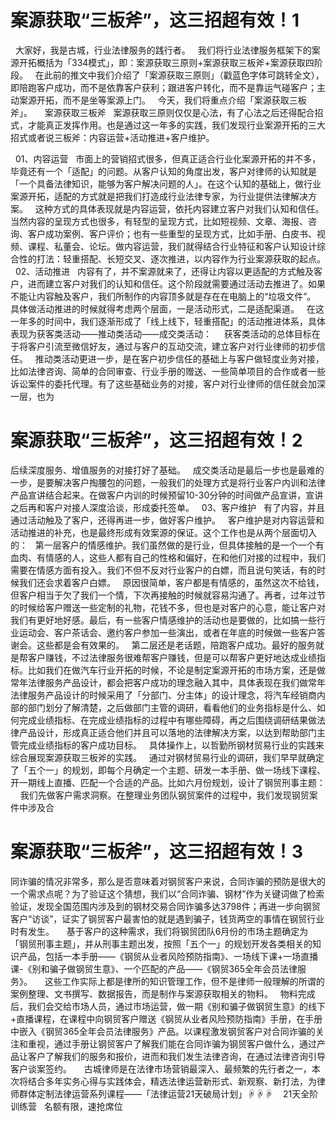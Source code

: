 # 案源获取“三板斧”，这三招超有效！1


 
大家好，我是古城，行业法律服务的践行者。
 
我们将行业法律服务框架下的案源开拓概括为「334模式」，即：案源获取三原则+案源获取三板斧+案源获取四阶段。
 
在此前的推文中我们介绍了「案源获取三原则」（戳蓝色字体可跳转全文），即陪跑客户成功，而不是依靠客户获利；跟进客户转化，而不是靠运气碰客户；主动案源开拓，而不是坐等案源上门。
 
今天，我们将重点介绍「案源获取三板斧」。
 
 
案源获取三板斧
 
案源获取三原则仅仅是心法，有了心法之后还得配合招式，才能真正发挥作用。也是通过这一年多的实践，我们发现行业案源开拓的三大招式或者说三板斧：内容运营+活动推进+客户维护。

 
01、内容运营
 
市面上的营销招式很多，但真正适合行业化案源开拓的并不多，毕竟还有一个「适配」的问题。从客户认知的角度出发，客户对律师的认知就是「一个具备法律知识，能够为客户解决问题的人」。在这个认知的基础上，做行业案源开拓，适配的方式就是把我们打造成行业法律专家，为行业提供法律解决方案。
 
这种方式的具体表现就是内容运营，依托内容建立客户对我们认知和信任。当然内容的呈现方式也很多，有轻型的呈现方式，比如短视频、文章、海报、咨询、客户成功案例、客户评价；也有一些重型的呈现方式，比如手册、白皮书、视频、课程、私董会、论坛。做内容运营，我们就得结合行业特征和客户认知设计综合性的打法：轻重搭配、长短交叉、逐次推进，以内容作为行业案源获取的起点。
 
02、活动推进
 
内容有了，并不案源就来了，还得让内容以更适配的方式触及客户，进而建立客户对我们的认知和信任。这个阶段就需要通过活动去推进了。如果不能让内容触及客户，我们所制作的内容顶多就是存在在电脑上的“垃圾文件”。
 
具体做活动推进的时候就得考虑两个层面，一是活动形式，二是适配渠道。
 
在这一年多的时间中，我们逐渐形成了「线上线下，轻重搭配」的活动推进体系，具体表现为获客类活动——推动类活动——成交类活动：
 
 
获客类活动的总体目标在于将客户引流至微信好友，通过与客户的互动交流，建立客户对行业律师的初步信任。
 
推动类活动更进一步，是在客户初步信任的基础上与客户做轻度业务对接，比如法律咨询、简单的合同审查、行业手册的赠送、一些简单项目的合作或者一些诉讼案件的委托代理。有了这些基础业务的对接，客户对行业律师的信任就会加深一层，也为

# 案源获取“三板斧”，这三招超有效！2

后续深度服务、增值服务的对接打好了基础。
 
成交类活动是最后一步也是最难的一步，是要解决客户掏腰包的问题，一般我们的处理方式是将行业客户内训和法律产品宣讲结合起来。在做客户内训的时候预留10-30分钟的时间做产品宣讲，宣讲之后再和客户对接人深度洽谈，形成委托签单。
 
03、客户维护
 
有了内容，并且通过活动触及了客户，还得再进一步，做好客户维护。
 
客户维护是对内容运营和活动推进的补充，也是最终形成有效案源的保证。这个工作也是从两个层面切入的：
 
第一层客户的情感维护。我们虽然做的是行业，但具体接触的是一个一个有血肉、有情感的人，这些人都有自己的性格和偏好，在和他们对接的过程中，我们需要在情感方面有投入。我们不但不反对行业客户的白嫖，而且说句笑话，有的时候我们还会求着客户白嫖。
 
原因很简单，客户都是有情感的，虽然这次不给钱，但客户相当于欠了我们一个情，下次再接触的时候就容易沟通了。再者，过年过节的时候给客户赠送一些定制的礼物，花钱不多，但也是对客户的心意，能让客户对我们有更好地好感。最后，有一些客户情感维护的活动也是要做的，比如搞一些行业运动会、客户茶话会、邀约客户参加一些演出，或者在年底的时候做一些客户答谢会。这些都是会有效果的。
 
第二层还是老话题，陪跑客户成功。最好的服务就是帮客户赚钱，不过法律服务很难帮客户赚钱，但是可以帮客户更好地达成业绩指标。比如我们在做汽车行业开拓的时候，不论是制定案源开拓的市场方案，还是做常年法律服务产品设计，都会把客户成功的理念融入其中，具体表现在我们做常年法律服务产品设计的时候采用了「分部门、分主体」的设计理念，将汽车经销商内部的部门划分了解清楚，之后做部门主管的调研，看看他们的业务指标是什么、如何完成业绩指标、在完成业绩指标的过程中有哪些障碍，再之后围绕调研结果做法律产品设计，形成真正适合他们并且可以落地的法律解决方案，以达到帮助部门主管完成业绩指标的客户成功目标。
 
具体操作上，以哲勤所钢材贸易行业的实践来综合展现案源获取三板斧的实践。
 
通过对钢材贸易行业的调研，我们早早就确定了「五个一」的规划，即每个月确定一个主题、研发一本手册、做一场线下课程、开一期线上直播、匹配一个合适的产品。比如六月份规划，设计了钢贸刑事主题：
 
 
我们先做客户需求洞察。在整理业务团队钢贸案件的过程中，我们发现钢贸案件中涉及合

# 案源获取“三板斧”，这三招超有效！3

同诈骗的情况非常多，那么是否意味着对钢贸客户来说，合同诈骗的预防是很大的一个需求点呢？为了验证这个猜想，我们以“合同诈骗、钢材”作为关键词做了检索验证，发现全国范围内涉及到的钢材交易合同诈骗多达3798件；再进一步向钢贸客户“访谈”，证实了钢贸客户最害怕的就是遇到骗子，钱货两空的事情在钢贸行业时有发生。
 
 
基于客户的这种需求，我们将钢贸团队6月份的市场主题确定为「钢贸刑事主题」，并从刑事主题出发，按照「五个一」的规划开发各类相关的知识产品，包括一本手册——《钢贸从业者风险预防指南》、一场线下课+一场直播课-《别和骗子做钢贸生意》、一个匹配的产品——《钢贸365全年会员法律服务》。
 
 
这些工作实际上都是律所的知识管理工作，但不是律师一般理解的所谓的案例整理、文书撰写、数据报告，而是制作与案源获取相关的物料。
 
物料完成后，我们会交给市场人员，通过市场运营，做一期《别和骗子做钢贸生意》的线下+直播课程，在课程中向钢贸客户赠送《钢贸从业者风险预防指南》手册，在手册中嵌入《钢贸365全年会员法律服务》产品。以课程激发钢贸客户对合同诈骗的关注和重视，通过手册让钢贸客户了解我们能在合同诈骗为钢贸客户做什么，通过产品让客户了解我们的服务和报价，进而和我们发生法律咨询，在通过法律咨询引导客户谈案签约。
 
 
古城律师是在法律市场营销最深入、最频繁的先行者之一，本次将结合多年实务心得与实践体会，精选法律运营新形式、新观察、新打法，为律师群体定制法律运营系列课程——「法律运营21天破局计划」☟☟☟
 
 21天全阶训练营 
 名额有限，速抢席位 
 


